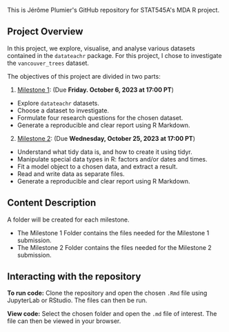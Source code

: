 This is Jérôme Plumier's GitHub repository for STAT545A's MDA R project. 

## Project Overview
In this project, we explore, visualise, and analyse various datasets contained in the `datateachr` package. For this project, I chose to investigate the `vancouver_trees` dataset.

The objectives of this project are divided in two parts:
1. [Milestone 1](https://stat545.stat.ubc.ca/mini-project/mini-project-1/): (Due **Friday. October 6, 2023 at 17:00 PT**)
  - Explore `datateachr` datasets.
  - Choose a dataset to investigate.
  - Formulate four research questions for the chosen dataset.
  - Generate a reproducible and clear report using R Markdown.

2. [Milestone 2](https://stat545.stat.ubc.ca/mini-project/mini-project-2/): (Due **Wednesday, October 25, 2023 at 17:00 PT**)
  - Understand what tidy data is, and how to create it using tidyr.
  - Manipulate special data types in R: factors and/or dates and times.
  - Fit a model object to a chosen data, and extract a result.
  - Read and write data as separate files.
  - Generate a reproducible and clear report using R Markdown.

## Content Description
A folder will be created for each milestone.
- The Milestone 1 Folder contains the files needed for the Milestone 1 submission.
- The Milestone 2 Folder contains the files needed for the Milestone 2 submission.

## Interacting with the repository
**To run code:** Clone the repository and open the chosen `.Rmd` file using JupyterLab or RStudio. The files can then be run. 

**View code:** Select the chosen folder and open the `.md` file of interest. The file can then be viewed in your browser. 
